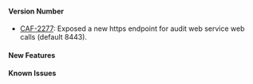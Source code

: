 
#### Version Number
- [CAF-2277](https://jira.autonomy.com/browse/CAF-2277): Exposed a new https endpoint for audit web service web calls (default 8443).

#### New Features

#### Known Issues
